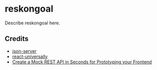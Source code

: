 # reskongoal

Describe reskongoal here.


## Credits
- [json-server](https://github.com/typicode/json-server)
- [react-universally](https://github.com/ctrlplusb/react-universally)
- [Create a Mock REST API in Seconds for Prototyping your Frontend](https://coligo.io/create-mock-rest-api-with-json-server/)
